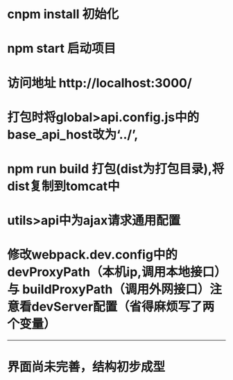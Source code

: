 # cnpm install 初始化
# npm start 启动项目
# 访问地址 http://localhost:3000/
# 打包时将global>api.config.js中的base_api_host改为‘../’,
# npm run build 打包(dist为打包目录),将dist复制到tomcat中
# utils>api中为ajax请求通用配置
# 修改webpack.dev.config中的devProxyPath（本机ip,调用本地接口）与 buildProxyPath（调用外网接口）注意看devServer配置（省得麻烦写了两个变量）
------
# 界面尚未完善，结构初步成型